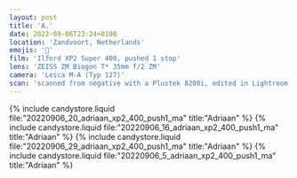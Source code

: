 ```yaml
---
layout: post
title: 'A.'
date: 2022-09-06T23:24+0100
location: 'Zandvoort, Netherlands'
emojis: '🔞'
film: 'Ilford XP2 Super 400, pushed 1 stop'
lens: 'ZEISS ZM Biogon T* 35mm f/2 ZM'
camera: 'Leica M-A (Typ 127)'
scan: 'scanned from negative with a Plustek 8200i, edited in Lightroom'
---
```


{% include candystore.liquid file:"20220906_20_adriaan_xp2_400_push1_ma" title:"Adriaan" %}
{% include candystore.liquid file:"20220906_16_adriaan_xp2_400_push1_ma" title:"Adriaan" %}
{% include candystore.liquid file:"20220906_29_adriaan_xp2_400_push1_ma" title:"Adriaan" %}
{% include candystore.liquid file:"20220906_5_adriaan_xp2_400_push1_ma" title:"Adriaan" %}